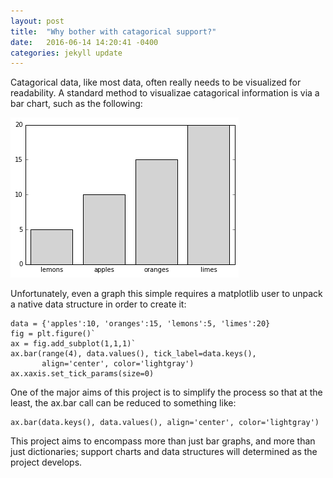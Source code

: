 ```yaml
---
layout: post
title:  "Why bother with catagorical support?"
date:   2016-06-14 14:20:41 -0400
categories: jekyll update
---
```


Catagorical data, like most data, often really needs to be visualized for readability. 
A standard method to visualizae catagorical information is via a bar chart, such as the following:

![bar](_figs/bar.png)

Unfortunately, even a graph this simple requires a matplotlib user to unpack a native data structure in order to create it:

```
data = {'apples':10, 'oranges':15, 'lemons':5, 'limes':20}
fig = plt.figure()`
ax = fig.add_subplot(1,1,1)`
ax.bar(range(4), data.values(), tick_label=data.keys(),
       align='center', color='lightgray')
ax.xaxis.set_tick_params(size=0)
```

One of the major aims of this project is to simplify the process so that at the least, the ax.bar call can be reduced to something like: 
```
ax.bar(data.keys(), data.values(), align='center', color='lightgray')
```

This project aims to encompass more than just bar graphs, and more than just dictionaries; support charts and data structures will determined as the project develops.
